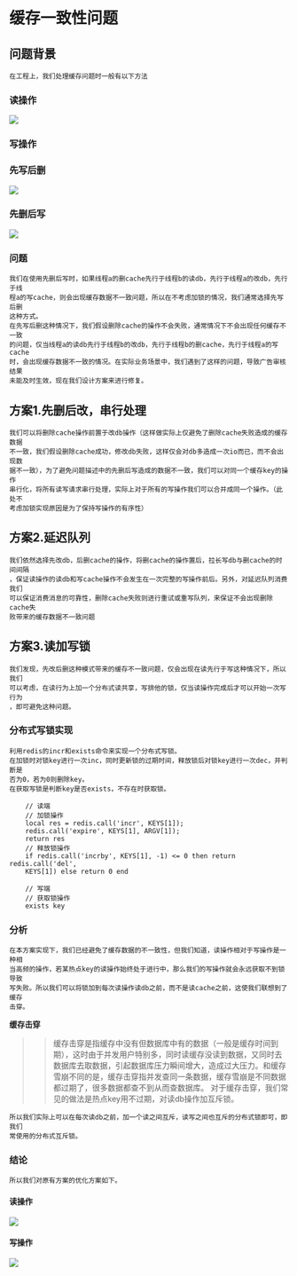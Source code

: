 # 缓存一致性问题
## 问题背景
    在工程上，我们处理缓存问题时一般有以下方法
### 读操作
![](assets/16314998194904.jpg)
### 写操作
### 先写后删
![](assets/16314998600756.jpg)
### 先删后写
![](assets/16314998382383.jpg)
### 问题
    我们在使用先删后写时，如果线程a的删cache先行于线程b的读db，先行于线程a的改db，先行于线
    程a的写cache，则会出现缓存数据不一致问题，所以在不考虑加锁的情况，我们通常选择先写后删
    这种方式。
    在先写后删这种情况下，我们假设删除cache的操作不会失败，通常情况下不会出现任何缓存不一致
    的问题，仅当线程a的读db先行于线程b的改db，先行于线程b的删cache，先行于线程a的写cache
    时，会出现缓存数据不一致的情况。在实际业务场景中，我们遇到了这样的问题，导致广告审核结果
    未能及时生效，现在我们设计方案来进行修复。
## 方案1.先删后改，串行处理
    我们可以将删除cache操作前置于改db操作（这样做实际上仅避免了删除cache失败造成的缓存数据
    不一致，我们假设删除cache成功，修改db失败，这样仅会对db多造成一次io而已，而不会出现数
    据不一致），为了避免问题描述中的先删后写造成的数据不一致，我们可以对同一个缓存key的操作
    串行化，将所有读写请求串行处理，实际上对于所有的写操作我们可以合并成同一个操作。（此处不
    考虑加锁实现原因是为了保持写操作的有序性）
## 方案2.延迟队列
    我们依然选择先改db，后删cache的操作，将删cache的操作置后，拉长写db与删cache的时间间隔
    ，保证读操作的读db和写cache操作不会发生在一次完整的写操作前后。另外，对延迟队列消费我们
    可以保证消费消息的可靠性，删除cache失败则进行重试或重写队列，来保证不会出现删除cache失
    败带来的缓存数据不一致问题
## 方案3.读加写锁
    我们发现，先改后删这种模式带来的缓存不一致问题，仅会出现在读先行于写这种情况下，所以我们
    可以考虑，在读行为上加一个分布式读共享，写排他的锁，仅当读操作完成后才可以开始一次写行为
    ，即可避免这种问题。
### 分布式写锁实现
    利用redis的incr和exists命令来实现一个分布式写锁。
    在加锁时对锁key进行一次inc，同时更新锁的过期时间，释放锁后对锁key进行一次dec，并判断是
    否为0，若为0则删除key。
    在获取写锁是判断key是否exists，不存在时获取锁。
```
    // 读端
    // 加锁操作
    local res = redis.call('incr', KEYS[1]);
    redis.call('expire', KEYS[1], ARGV[1]);
    return res
    // 释放锁操作
    if redis.call('incrby', KEYS[1], -1) <= 0 then return redis.call('del', 
    KEYS[1]) else return 0 end
```
```
    // 写端
    // 获取锁操作
    exists key
```
### 分析
    在本方案实现下，我们已经避免了缓存数据的不一致性，但我们知道，读操作相对于写操作是一种相
    当高频的操作，若某热点key的读操作始终处于进行中，那么我们的写操作就会永远获取不到锁导致
    写失败。所以我们可以将锁加到每次读操作读db之前，而不是读cache之前，这使我们联想到了缓存
    击穿。
**缓存击穿**
>> 缓存击穿是指缓存中没有但数据库中有的数据（一般是缓存时间到期），这时由于并发用户特别多，同时读缓存没读到数据，又同时去数据库去取数据，引起数据库压力瞬间增大，造成过大压力。和缓存雪崩不同的是，缓存击穿指并发查同一条数据，缓存雪崩是不同数据都过期了，很多数据都查不到从而查数据库。
>> 对于缓存击穿，我们常见的做法是热点key用不过期，对读db操作加互斥锁。

    所以我们实际上可以在每次读db之前，加一个读之间互斥，读写之间也互斥的分布式锁即可，即我们
    常使用的分布式互斥锁。
### 结论
    所以我们对原有方案的优化方案如下。
#### 读操作
![](assets/16315036536339.jpg)
#### 写操作

![](assets/16315036745326.jpg)

    
